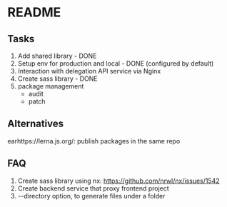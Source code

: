 # README

## Tasks

1. Add shared library - DONE
2. Setup env for production and local - DONE (configured by default)
3. Interaction with delegation API service via Nginx
4. Create sass library - DONE
5. package management
   - audit
   - patch

## Alternatives

earhttps://lerna.js.org/: publish packages in the same repo

## FAQ

1. Create sass library using nx: https://github.com/nrwl/nx/issues/1542
2. Create backend service that proxy frontend project
3. --directory option, to generate files under a folder
